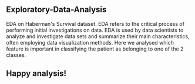 ## Exploratory-Data-Analysis
EDA on Haberman's Survival dataset. 
EDA refers to the critical process of performing initial investigations on data.
EDA is used by data scientists to analyze and investigate data sets and summarize their main characteristics, often employing data visualization methods.
Here we analysed which feature is important in classifying the patient as belonging to one of the 2 classes.
## Happy analysis!
